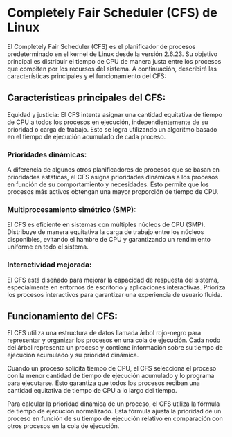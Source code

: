 # Completely Fair Scheduler (CFS) de Linux
El Completely Fair Scheduler (CFS) es el planificador de procesos predeterminado en el kernel de Linux desde la versión 2.6.23. Su objetivo principal es distribuir el tiempo de CPU de manera justa entre los procesos que compiten por los recursos del sistema. A continuación, describiré las características principales y el funcionamiento del CFS:

## Características principales del CFS:
Equidad y justicia: El CFS intenta asignar una cantidad equitativa de tiempo de CPU a todos los procesos en ejecución, independientemente de su prioridad o carga de trabajo. Esto se logra utilizando un algoritmo basado en el tiempo de ejecución acumulado de cada proceso.

### Prioridades dinámicas:
 A diferencia de algunos otros planificadores de procesos que se basan en prioridades estáticas, el CFS asigna prioridades dinámicas a los procesos en función de su comportamiento y necesidades. Esto permite que los procesos más activos obtengan una mayor proporción de tiempo de CPU.

### Multiprocesamiento simétrico (SMP):
 El CFS es eficiente en sistemas con múltiples núcleos de CPU (SMP). Distribuye de manera equitativa la carga de trabajo entre los núcleos disponibles, evitando el hambre de CPU y garantizando un rendimiento uniforme en todo el sistema.

### Interactividad mejorada: 
El CFS está diseñado para mejorar la capacidad de respuesta del sistema, especialmente en entornos de escritorio y aplicaciones interactivas. Prioriza los procesos interactivos para garantizar una experiencia de usuario fluida.

## Funcionamiento del CFS:
El CFS utiliza una estructura de datos llamada árbol rojo-negro para representar y organizar los procesos en una cola de ejecución. Cada nodo del árbol representa un proceso y contiene información sobre su tiempo de ejecución acumulado y su prioridad dinámica.

Cuando un proceso solicita tiempo de CPU, el CFS selecciona el proceso con la menor cantidad de tiempo de ejecución acumulado y lo programa para ejecutarse. Esto garantiza que todos los procesos reciban una cantidad equitativa de tiempo de CPU a lo largo del tiempo.

Para calcular la prioridad dinámica de un proceso, el CFS utiliza la fórmula de tiempo de ejecución normalizado. Esta fórmula ajusta la prioridad de un proceso en función de su tiempo de ejecución relativo en comparación con otros procesos en la cola de ejecución.

